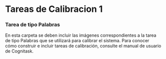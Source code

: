 # Tareas de Calibracion 1
### Tarea de tipo Palabras
En esta carpeta se deben incluir las imágenes correspondientes a la tarea de tipo Palabras que se utilizará para calibrar el sistema. Para conocer cómo construir e incluir tareas de calibración, consulte el manual de usuario de Cognitask.